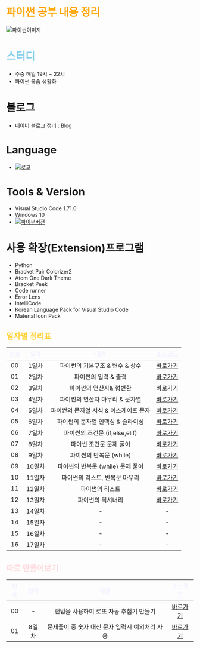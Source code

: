 # <span style='color: orange'> 파이썬 공부 내용 정리</span>


![파이썬이미지](https://greenart.co.kr/upimage/subject/group5_7.jpg)

# <span style='color: skyblue'>스터디</span>

- 주중 매일 19시 ~ 22시
- 파이썬 복습 생활화

# 블로그

- 네이버 블로그 정리 : [Blog](https://blog.naver.com/donny1848/222922708704)

# Language 
- [![로고](https://img.shields.io/badge/python-3776AB?style=flat&logo=Python&logoColor=white)](https://www.python.org/)

# Tools & Version
- Visual Studio Code 1.71.0
- Windows 10
- [![파이썬버전](https://img.shields.io/pypi/pyversions/Django?label=python&logo=python&logoColor=white)](https://www.python.org/downloads/release/python-3110/)

# 사용 확장(Extension)프로그램
- Python
- Bracket Pair Colorizer2
- Atom One Dark Theme
- Bracket Peek
- Code runner
- Error Lens
- IntelliCode
- Korean Language Pack for Visual Studio Code
- Material Icon Pack

## <span style='color: #ffd33d'>일자별 정리표</span>

| <span style='color:#f5f0ff'>번호</span> | <span style='color:#f5f0ff'>일차</span> | <span style='color:#f5f0ff'>내용<span> | <span style='color:#f5f0ff'>소스코드<span> | 
| :---: | :---: | :---: | :---: |
| 00 | 1일차 | 파이썬의 기본구조 & 변수 & 상수 | [바로가기][day01]|
| 01 | 2일차 | 파이썬의 입력 & 출력 | [바로가기][day02] |
| 02 | 3일차 | 파이썬의 연산자& 형변환 | [바로가기][day03] |
| 03 | 4일차 | 파이썬의 연산자 마무리 & 문자열 | [바로가기][day04] |
| 04 | 5일차 | 파이썬의 문자열 서식 & 이스케이프 문자 | [바로가기][day05] |
| 05 | 6일차 | 파이썬의 문자열 인덱싱 & 슬라이싱 | [바로가기][day06] |
| 06 | 7일차 | 파이썬의 조건문 (if,else,elif) | [바로가기][day07] |
| 07 | 8일차 | 파이썬 조건문 문제 풀이 | [바로가기][day08] |
| 08 | 9일차 | 파이썬의 반복문 (while) | [바로가기][day09] |
| 09 | 10일차 | 파이썬의 반복문 (while) 문제 풀이 | [바로가기][day10] |
| 10 | 11일차 | 파이썬의 리스트, 반복문 마무리 | [바로가기][day11] |
| 11 | 12일차 | 파이썬의 리스트 | [바로가기][day12] |
| 12 | 13일차 | 파이썬의 딕셔너리 | [바로가기][day13] |
| 13 | 14일차 | - | - |
| 14 | 15일차 | - | - |
| 15 | 16일차 | - | - |
| 16 | 17일차 | - | - |

## <span style='color: ffdce0'>따로 만들어보기</span>
| <span style='color:#f5f0ff'>번호</span> | <span style='color:#f5f0ff'>일차</span> | <span style='color:#f5f0ff'>내용<span> | <span style='color:#f5f0ff'>소스코드<span> | 
| :---: | :---: | :---: | :---: |
| 00 | - | 랜덤을 사용하여 로또 자동 추첨기 만들기 | [바로가기][Lotto]|
| 01 | 8일차 | 문제풀이 중 숫자 대신 문자 입력시 예외처리 사용 | [바로가기][TryExcept]|

[day01]: ./day01
[day02]: ./day02
[day03]: ./day03
[day04]: ./day04
[day05]: ./day05
[day06]: ./day06
[day07]: ./day07
[day08]: ./day08
[day09]: ./day09
[day10]: ./day10
[day11]: ./day11
[day12]: ./day12
[day13]: ./day13
[day14]: ./day14
[day15]: ./day15
[day16]: ./day16
[Lotto]: ./Lotto.py
[TryExcept]:/day08/07.%EC%A1%B0%EA%B1%B4%EB%AC%B8EX7_%ED%83%80%EC%9E%85%EC%98%88%EC%99%B8.py
